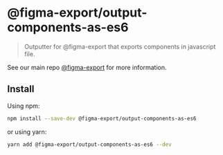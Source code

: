 # @figma-export/output-components-as-es6

> Outputter for @figma-export that exports components in javascript file.

See our main repo [@figma-export](https://github.com/marcomontalbano/figma-export) for more information.

## Install

Using npm:

```sh
npm install --save-dev @figma-export/output-components-as-es6
```

or using yarn:

```sh
yarn add @figma-export/output-components-as-es6 --dev
```
